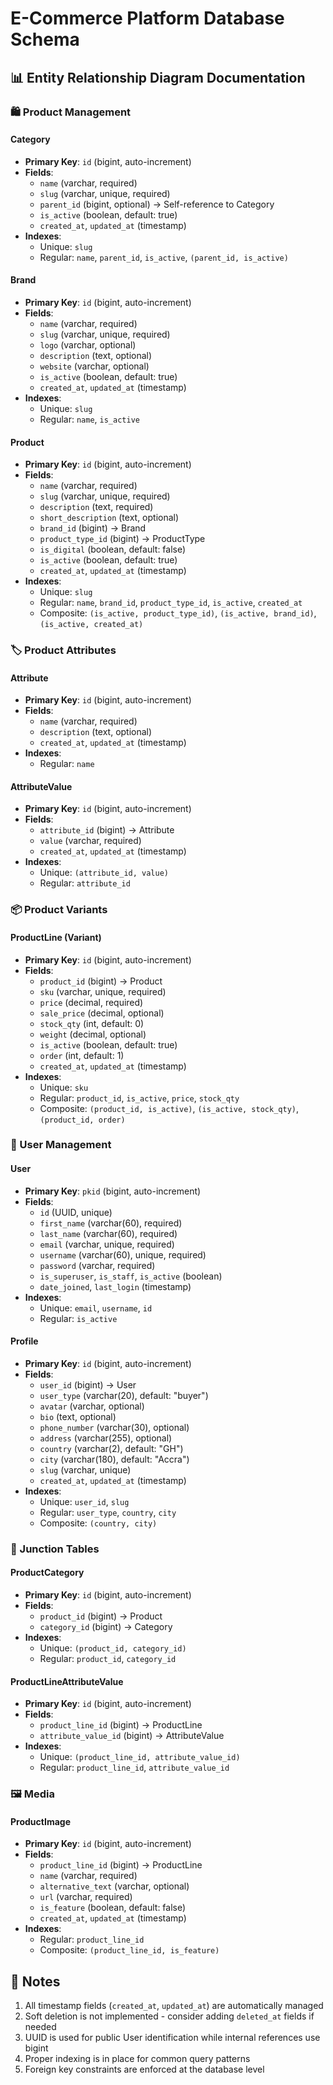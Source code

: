 # E-Commerce Platform Database Schema

## 📊 Entity Relationship Diagram Documentation

### 🛍️ Product Management

#### Category
- **Primary Key**: `id` (bigint, auto-increment)
- **Fields**:
  - `name` (varchar, required)
  - `slug` (varchar, unique, required)
  - `parent_id` (bigint, optional) → Self-reference to Category
  - `is_active` (boolean, default: true)
  - `created_at`, `updated_at` (timestamp)
- **Indexes**: 
  - Unique: `slug`
  - Regular: `name`, `parent_id`, `is_active`, `(parent_id, is_active)`

#### Brand
- **Primary Key**: `id` (bigint, auto-increment)
- **Fields**:
  - `name` (varchar, required)
  - `slug` (varchar, unique, required)
  - `logo` (varchar, optional)
  - `description` (text, optional)
  - `website` (varchar, optional)
  - `is_active` (boolean, default: true)
  - `created_at`, `updated_at` (timestamp)
- **Indexes**:
  - Unique: `slug`
  - Regular: `name`, `is_active`

#### Product
- **Primary Key**: `id` (bigint, auto-increment)
- **Fields**:
  - `name` (varchar, required)
  - `slug` (varchar, unique, required)
  - `description` (text, required)
  - `short_description` (text, optional)
  - `brand_id` (bigint) → Brand
  - `product_type_id` (bigint) → ProductType
  - `is_digital` (boolean, default: false)
  - `is_active` (boolean, default: true)
  - `created_at`, `updated_at` (timestamp)
- **Indexes**:
  - Unique: `slug`
  - Regular: `name`, `brand_id`, `product_type_id`, `is_active`, `created_at`
  - Composite: `(is_active, product_type_id)`, `(is_active, brand_id)`, `(is_active, created_at)`

### 🏷️ Product Attributes

#### Attribute
- **Primary Key**: `id` (bigint, auto-increment)
- **Fields**:
  - `name` (varchar, required)
  - `description` (text, optional)
  - `created_at`, `updated_at` (timestamp)
- **Indexes**:
  - Regular: `name`

#### AttributeValue
- **Primary Key**: `id` (bigint, auto-increment)
- **Fields**:
  - `attribute_id` (bigint) → Attribute
  - `value` (varchar, required)
  - `created_at`, `updated_at` (timestamp)
- **Indexes**:
  - Unique: `(attribute_id, value)`
  - Regular: `attribute_id`

### 📦 Product Variants

#### ProductLine (Variant)
- **Primary Key**: `id` (bigint, auto-increment)
- **Fields**:
  - `product_id` (bigint) → Product
  - `sku` (varchar, unique, required)
  - `price` (decimal, required)
  - `sale_price` (decimal, optional)
  - `stock_qty` (int, default: 0)
  - `weight` (decimal, optional)
  - `is_active` (boolean, default: true)
  - `order` (int, default: 1)
  - `created_at`, `updated_at` (timestamp)
- **Indexes**:
  - Unique: `sku`
  - Regular: `product_id`, `is_active`, `price`, `stock_qty`
  - Composite: `(product_id, is_active)`, `(is_active, stock_qty)`, `(product_id, order)`

### 👤 User Management

#### User
- **Primary Key**: `pkid` (bigint, auto-increment)
- **Fields**:
  - `id` (UUID, unique)
  - `first_name` (varchar(60), required)
  - `last_name` (varchar(60), required)
  - `email` (varchar, unique, required)
  - `username` (varchar(60), unique, required)
  - `password` (varchar, required)
  - `is_superuser`, `is_staff`, `is_active` (boolean)
  - `date_joined`, `last_login` (timestamp)
- **Indexes**:
  - Unique: `email`, `username`, `id`
  - Regular: `is_active`

#### Profile
- **Primary Key**: `id` (bigint, auto-increment)
- **Fields**:
  - `user_id` (bigint) → User
  - `user_type` (varchar(20), default: "buyer")
  - `avatar` (varchar, optional)
  - `bio` (text, optional)
  - `phone_number` (varchar(30), optional)
  - `address` (varchar(255), optional)
  - `country` (varchar(2), default: "GH")
  - `city` (varchar(180), default: "Accra")
  - `slug` (varchar, unique)
  - `created_at`, `updated_at` (timestamp)
- **Indexes**:
  - Unique: `user_id`, `slug`
  - Regular: `user_type`, `country`, `city`
  - Composite: `(country, city)`

### 🔗 Junction Tables

#### ProductCategory
- **Primary Key**: `id` (bigint, auto-increment)
- **Fields**:
  - `product_id` (bigint) → Product
  - `category_id` (bigint) → Category
- **Indexes**:
  - Unique: `(product_id, category_id)`
  - Regular: `product_id`, `category_id`

#### ProductLineAttributeValue
- **Primary Key**: `id` (bigint, auto-increment)
- **Fields**:
  - `product_line_id` (bigint) → ProductLine
  - `attribute_value_id` (bigint) → AttributeValue
- **Indexes**:
  - Unique: `(product_line_id, attribute_value_id)`
  - Regular: `product_line_id`, `attribute_value_id`

### 🖼️ Media

#### ProductImage
- **Primary Key**: `id` (bigint, auto-increment)
- **Fields**:
  - `product_line_id` (bigint) → ProductLine
  - `name` (varchar, required)
  - `alternative_text` (varchar, optional)
  - `url` (varchar, required)
  - `is_feature` (boolean, default: false)
  - `created_at`, `updated_at` (timestamp)
- **Indexes**:
  - Regular: `product_line_id`
  - Composite: `(product_line_id, is_feature)`

## 📝 Notes

1. All timestamp fields (`created_at`, `updated_at`) are automatically managed
2. Soft deletion is not implemented - consider adding `deleted_at` fields if needed
3. UUID is used for public User identification while internal references use bigint
4. Proper indexing is in place for common query patterns
5. Foreign key constraints are enforced at the database level